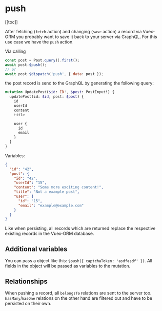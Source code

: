 # push

[[toc]]

After fetching (`fetch` action) and changing (`save` action) a record via Vuex-ORM you probably want to save it back to
your server via GraphQL. For this use case we have the `push` action.

Via calling

```javascript
const post = Post.query().first();
await post.$push();
// or
await post.$dispatch('push', { data: post });
```

the post record is send to the GraphQL by generating the following query:


```graphql
mutation UpdatePost($id: ID!, $post: PostInput!) {
  updatePost(id: $id, post: $post) {
    id
    userId
    content
    title

    user {
      id
      email
    }
  }
}
```

Variables:

```json
{
  "id": "42",
  "post": {
    "id": "42",
    "userId": "15",
    "content": "Some more exciting content!",
    "title": "Not a example post",
    "user": {
      "id": "15",
      "email": "example@example.com"
    }
  }
}
```

Like when persisting, all records which are returned replace the respective existing records in the Vuex-ORM database.



## Additional variables

You can pass a object like this: `$push({ captchaToken: 'asdfasdf' })`. All fields in the object will be passed as
variables to the mutation.


## Relationships

When pushing a record, all `belongsTo` relations are sent to the server too. `hasMany`/`hasOne`
relations on the other hand are filtered out and have to be persisted on their own.
